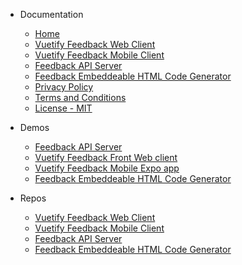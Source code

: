 - Documentation

  - [Home](README.md)
  - [Vuetify Feedback Web Client](vuetify_feedback_web_README.md)
  - [Vuetify Feedback Mobile Client](vuetify_feedback_mobile_README.md)
  - [Feedback API Server](feedback_api_server_README.md)
  - [Feedback Embeddeable HTML Code Generator](feedback_button_README.md)
  - [Privacy Policy](privacy_policy.md)
  - [Terms and Conditions](terms_and_conditions.md)
  - [License - MIT](LICENSE.md)

- Demos
  - [Feedback API Server](https://vuetify-feedback-api.herokuapp.com/docs)
  - [Vuetify Feedback Front Web client](https://feedback.sopherapps.com?backendUrl=https://vuetify-feedback-api.herokuapp.com)
  - [Vuetify Feedback Mobile Expo app]()
  - [Feedback Embeddeable HTML Code Generator](https://tinitto.github.io/feedback-button)

- Repos
  - [Vuetify Feedback Web Client](https://github.com/Tinitto/vuetify-feedback-front)
  - [Vuetify Feedback Mobile Client](https://github.com/Tinitto/vuetify-feedback-mobile-rn)
  - [Feedback API Server](https://github.com/Tinitto/feedback-api)
  - [Feedback Embeddeable HTML Code Generator](https://github.com/Tinitto/feedback-button)
